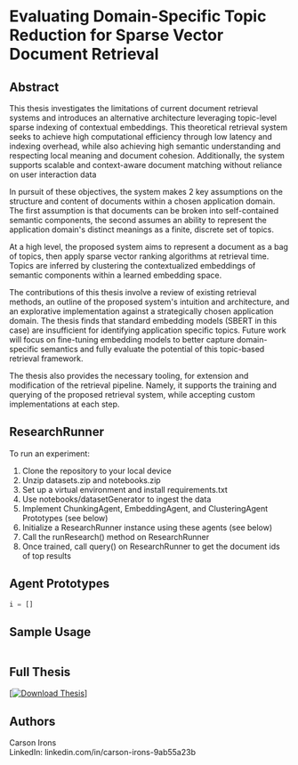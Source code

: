 # Evaluating Domain-Specific Topic Reduction for Sparse Vector Document Retrieval

## Abstract

This thesis investigates the limitations of current document retrieval systems and introduces an alternative architecture leveraging topic-level sparse indexing of contextual embeddings. This theoretical retrieval system seeks to achieve high computational efficiency through low latency and indexing overhead, while also achieving high semantic understanding and respecting local meaning and document cohesion. Additionally, the system supports scalable and context-aware document matching without reliance on user interaction data

In pursuit of these objectives, the system makes 2 key assumptions on the structure and content of documents within a chosen application domain. The first assumption is that documents can be broken into self-contained semantic components, the second assumes an ability to represent the application domain's distinct meanings as a finite, discrete set of topics. 

At a high level, the proposed system aims to represent a document as a bag of topics, then apply sparse vector ranking algorithms at retrieval time. Topics are inferred by clustering the contextualized embeddings of semantic components within a learned embedding space.

The contributions of this thesis involve a review of existing retrieval methods, an outline of the proposed system's intuition and architecture, and an explorative implementation against a strategically chosen application domain. The thesis finds that standard embedding models (SBERT in this case) are insufficient for identifying application specific topics. Future work will focus on fine-tuning embedding models to better capture domain-specific semantics and fully evaluate the potential of this topic-based retrieval framework.

The thesis also provides the necessary tooling, for extension and modification of the retrieval pipeline. Namely, it supports the training and querying of the proposed retrieval system, while accepting custom implementations at each step. 

## ResearchRunner
To run an experiment:
1) Clone the repository to your local device
2) Unzip datasets.zip and notebooks.zip
3) Set up a virtual environment and install requirements.txt
4) Use notebooks/datasetGenerator to ingest the data
5) Implement ChunkingAgent, EmbeddingAgent, and ClusteringAgent Prototypes (see below)
6) Initialize a ResearchRunner instance using these agents (see below)
7) Call the runResearch() method on ResearchRunner
8) Once trained, call query() on ResearchRunner to get the document ids of top results

## Agent Prototypes
```python
i = []
```

## Sample Usage 
![]()

## Full Thesis 
[[![Download Thesis](https://img.shields.io/badge/View-PDF-blue)](https://github.com/cirons2003/document_retrieval_research/blob/master/thesis.pdf)]





## Authors
Carson Irons  
LinkedIn: linkedin.com/in/carson-irons-9ab55a23b
